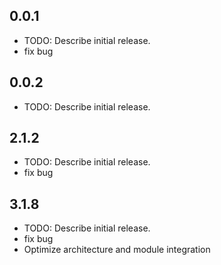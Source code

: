 ## 0.0.1

* TODO: Describe initial release.
* fix bug

## 0.0.2

* TODO: Describe initial release.

## 2.1.2

* TODO: Describe initial release.
* fix bug

## 3.1.8

* TODO: Describe initial release.
* fix bug
* Optimize architecture and module integration